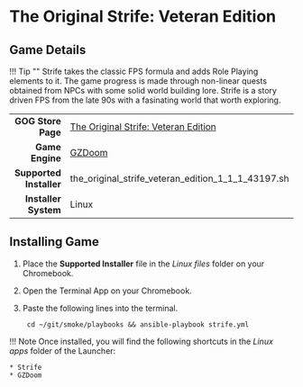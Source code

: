 # The Original Strife: Veteran Edition

## Game Details

!!! Tip ""
    Strife takes the classic FPS formula and adds Role Playing elements to it.  The game progress is made through non-linear quests obtained from NPCs with some solid world building lore.  Strife is a story driven FPS from the late 90s with a fasinating world that worth exploring. 

|  |  |
|--:|:--|
| **GOG Store Page** | [The Original Strife: Veteran Edition](https://www.gog.com/en/game/strife_veteran_edition) |
| **Game Engine** | [GZDoom](https://zdoom.org/index) |
| **Supported Installer** | the_original_strife_veteran_edition_1_1_1_43197.sh |
| **Installer System** | Linux |

## Installing Game
1. Place the **Supported Installer** file in the *Linux files* folder on your Chromebook.
1. Open the Terminal App on your Chromebook.
1. Paste the following lines into the terminal.

        cd ~/git/smoke/playbooks && ansible-playbook strife.yml

!!! Note
    Once installed, you will find the following shortcuts in the *Linux apps* folder of the Launcher:
    
    * Strife
    * GZDoom